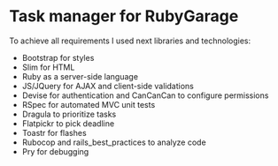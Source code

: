 # Task manager for RubyGarage

To achieve all requirements I used next libraries and technologies:

- Bootstrap for styles
- Slim for HTML
- Ruby as a server-side language
- JS/JQuery for AJAX and client-side validations
- Devise for authentication and CanCanCan to configure permissions
- RSpec for automated MVC unit tests
- Dragula to prioritize tasks
- Flatpickr to pick deadline
- Toastr for flashes
- Rubocop and rails_best_practices to analyze code
- Pry for debugging
